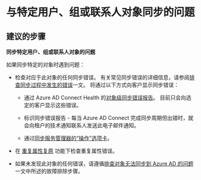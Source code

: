 <properties
    pageTitle="Synchronization issue with specific user, group or contact object"
    description="与特定用户、组或联系人对象同步的问题"
    service="microsoft.activedirectory"
    resource="activedirectory"
    authors="cychua"
    displayOrder=""
    selfHelpType="generic"
    supportTopicIds="32570979"
    resourceTags=""
    productPesIds="14785"
    cloudEnvironments="public"
/>


# <a name="synchronization-issue-with-specific-user-group-or-contact-object"></a>与特定用户、组或联系人对象同步的问题

## <a name="recommended-steps"></a>建议的步骤

**同步特定用户、组或联系人对象的问题**

如果同步特定的对象时遇到问题：

  * 检查对应于此对象的任何同步错误。 有关常见同步错误的详细信息，请参阅[排查同步过程中发生的错误](https://docs.microsoft.com/azure/active-directory/connect/active-directory-aadconnect-troubleshoot-sync-errors)一文。 将通过以下方式向客户显示同步错误：
  
    * 通过 Azure AD Connect Health 的[对象级同步错误报告](https://docs.microsoft.com/azure/active-directory/connect-health/active-directory-aadconnect-health-sync)。 目前只会向选定的客户显示这些错误。
    
    * 标识同步错误报告 - 每当 Azure AD Connect 完成同步周期但出错时，就会向租户的技术通知联系人发送此电子邮件通知。
    
    * 通过[同步服务管理器的“操作”选项卡](https://docs.microsoft.com/azure/active-directory/connect/active-directory-aadconnectsync-service-manager-ui-operations)。
    
  * 在 [重复属性复原](https://docs.microsoft.com/azure/active-directory/connect/active-directory-aadconnectsyncservice-duplicate-attribute-resiliency) 功能下检查重复属性错误。

  * 如果未发现此对象的任何错误，请遵循[排查对象无法同步到 Azure AD 的问题](https://docs.microsoft.com/azure/active-directory/connect/active-directory-aadconnectsync-troubleshoot-object-not-syncing)一文中所述的故障排除步骤。

